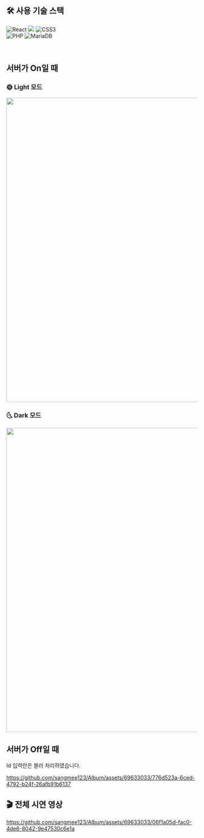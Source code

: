 ## 🛠 사용 기술 스택

![React](https://img.shields.io/badge/React-61DAFB?style=flat-square&logo=react&logoColor=blue)
<img src="https://img.shields.io/badge/StyledComponents-DB7093?style=flat-square&logo=Styled-components&logoColor=white">
![CSS3](https://img.shields.io/badge/CSS3-%231572B6.svg?style=flat-square&logo=css3&logoColor=white)
<br>
![PHP](https://img.shields.io/badge/PHP-%23777BB4.svg?style=flat-square&logo=php&logoColor=white)
![MariaDB](https://img.shields.io/badge/MariaDB-003545?style=flat-square&logo=mariadb&logoColor=white)

<br>

## 서버가 On일 때
### 🌞 Light 모드
<p align="center">
  <img width="800" src="https://github.com/sangmee123/Album/assets/69633033/f914521b-5753-4847-8c91-8b7f1e675281">
</p>

### 🌜 Dark 모드
<p align="center">
  <img width="800" src="https://github.com/sangmee123/Album/assets/69633033/dce91921-720c-47f2-9aec-23c8d314ce48">
</p>

## 서버가 Off일 때

Id 입력란은 블러 처리하였습니다.

https://github.com/sangmee123/Album/assets/69633033/776d523a-6ced-4792-b24f-26afb91b6137

## 🎬 전체 시연 영상

https://github.com/sangmee123/Album/assets/69633033/06f1a05d-fac0-4de6-8042-9e47530c6e1a


